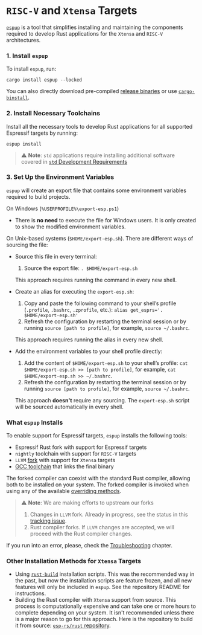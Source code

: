 # `RISC-V` and `Xtensa` Targets

[`espup`][espup-github] is a tool that simplifies installing and maintaining the components required to develop Rust applications for the `Xtensa` and `RISC-V` architectures.

### 1. Install `espup`

To install `espup`, run:
```shell
cargo install espup --locked
```

You can also directly download pre-compiled [release binaries][release-binaries] or use [`cargo-binstall`][cargo-binstall].

[espup-github]: https://github.com/esp-rs/espup
[release-binaries]: https://github.com/esp-rs/espup/releases
[cargo-binstall]: https://github.com/cargo-bins/cargo-binstall

### 2. Install Necessary Toolchains

Install all the necessary tools to develop Rust applications for all supported Espressif targets by running:
```shell
espup install
```

> ⚠️ **Note**: `std` applications require installing additional software covered in [`std` Development Requirements][rust-esp-book-std-requirements]

[rust-esp-book-std-requirements]: ./std-requirements.md

### 3. Set Up the Environment Variables
`espup` will create an export file that contains some environment variables required to build projects.

On Windows (`%USERPROFILE%\export-esp.ps1`)
  - There is **no need** to execute the file for Windows users. It is only created to show the modified environment variables.

On Unix-based systems (`$HOME/export-esp.sh`). There are different ways of sourcing the file:
- Source this file in every terminal:
   1. Source the export file: `. $HOME/export-esp.sh`

   This approach requires running the command in every new shell.
- Create an alias for executing the `export-esp.sh`:
   1. Copy and paste the following command to your shell’s profile (`.profile`, `.bashrc`, `.zprofile`, etc.): `alias get_esprs='. $HOME/export-esp.sh'`
   2. Refresh the configuration by restarting the terminal session or by running `source [path to profile]`, for example, `source ~/.bashrc`.

   This approach requires running the alias in every new shell.
- Add the environment variables to your shell profile directly:
   1. Add the content of `$HOME/export-esp.sh` to your shell’s profile: `cat $HOME/export-esp.sh >> [path to profile]`, for example, `cat $HOME/export-esp.sh >> ~/.bashrc`.
   2. Refresh the configuration by restarting the terminal session or by running `source [path to profile]`, for example, `source ~/.bashrc`.

   This approach **doesn't** require any sourcing. The `export-esp.sh` script will be sourced automatically in every shell.

### What `espup` Installs

To enable support for Espressif targets, `espup` installs the following tools:

- Espressif Rust fork with support for Espressif targets
- `nightly` toolchain with support for `RISC-V` targets
- `LLVM` [fork][llvm-github-fork] with support for `Xtensa` targets
- [GCC toolchain][gcc-toolchain-github-fork] that links the final binary

The forked compiler can coexist with the standard Rust compiler, allowing both to be installed on your system. The forked compiler is invoked when using any of the available [overriding methods][rustup-overrides].

> ⚠️ **Note**: We are making efforts to upstream our forks
> 1. Changes in `LLVM` fork. Already in progress, see the status in this [tracking issue][llvm-github-fork-upstream issue].
> 2. Rust compiler forks. If `LLVM` changes are accepted, we will proceed with the Rust compiler changes.

If you run into an error, please, check the [Troubleshooting][troubleshooting] chapter.

[llvm-github-fork]: https://github.com/espressif/llvm-project
[gcc-toolchain-github-fork]: https://github.com/espressif/crosstool-NG/
[rustup-overrides]: https://rust-lang.github.io/rustup/overrides.html
[llvm-github-fork-upstream issue]: https://github.com/espressif/llvm-project/issues/4
[troubleshooting]: ../troubleshooting/index.md

### Other Installation Methods for `Xtensa` Targets

- Using [`rust-build`][rust-build] installation scripts. This was the recommended way in the past, but now the installation scripts are feature frozen, and all new features will only be included in `espup`. See the repository README for instructions.
- Building the Rust compiler with `Xtensa` support from source. This process is computationally expensive and can take one or more hours to complete depending on your system. It isn't recommended unless there is a major reason to go for this approach. Here is the repository to build it from source: [`esp-rs/rust` repository][esp-rs-rust].

[rust-build]: https://github.com/esp-rs/rust-build#download-installer-in-bash
[esp-rs-rust]: https://github.com/esp-rs/rust
